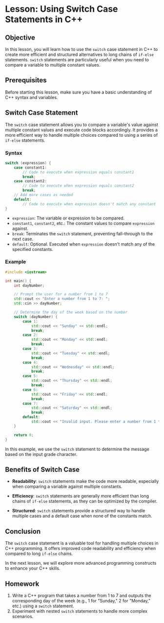 
# Lesson: Using Switch Case Statements in C++

## Objective
In this lesson, you will learn how to use the `switch` case statement in C++ to create more efficient and structured alternatives to long chains of `if-else` statements. `switch` statements are particularly useful when you need to compare a variable to multiple constant values.

## Prerequisites
Before starting this lesson, make sure you have a basic understanding of C++ syntax and variables.

## Switch Case Statement
The `switch` case statement allows you to compare a variable's value against multiple constant values and execute code blocks accordingly. It provides a more efficient way to handle multiple choices compared to using a series of `if-else` statements.

### Syntax
```cpp
switch (expression) {
    case constant1:
        // Code to execute when expression equals constant1
        break;
    case constant2:
        // Code to execute when expression equals constant2
        break;
    // Add more cases as needed
    default:
        // Code to execute when expression doesn't match any constant
}
```

- `expression`: The variable or expression to be compared.
- `constant1`, `constant2`, etc.: The constant values to compare `expression` against.
- `break`: Terminates the `switch` statement, preventing fall-through to the next case.
- `default`: Optional. Executed when `expression` doesn't match any of the specified constants.

### Example
```cpp
#include <iostream>

int main() {
    int dayNumber;

    // Prompt the user for a number from 1 to 7
    std::cout << "Enter a number from 1 to 7: ";
    std::cin >> dayNumber;

    // Determine the day of the week based on the number
    switch (dayNumber) {
        case 1:
            std::cout << "Sunday" << std::endl;
            break;
        case 2:
            std::cout << "Monday" << std::endl;
            break;
        case 3:
            std::cout << "Tuesday" << std::endl;
            break;
        case 4:
            std::cout << "Wednesday" << std::endl;
            break;
        case 5:
            std::cout << "Thursday" << std::endl;
            break;
        case 6:
            std::cout << "Friday" << std::endl;
            break;
        case 7:
            std::cout << "Saturday" << std::endl;
            break;
        default:
            std::cout << "Invalid input. Please enter a number from 1 to 7." << std::endl;
    }

    return 0;
}
```

In this example, we use the `switch` statement to determine the message based on the input grade character.

## Benefits of Switch Case
- **Readability**: `switch` statements make the code more readable, especially when comparing a variable against multiple constants.

- **Efficiency**: `switch` statements are generally more efficient than long chains of `if-else` statements, as they can be optimized by the compiler.

- **Structured**: `switch` statements provide a structured way to handle multiple cases and a default case when none of the constants match.

## Conclusion
The `switch` case statement is a valuable tool for handling multiple choices in C++ programming. It offers improved code readability and efficiency when compared to long `if-else` chains.

In the next lesson, we will explore more advanced programming constructs to enhance your C++ skills.

## Homework
1. Write a C++ program that takes a number from 1 to 7 and outputs the corresponding day of the week (e.g., 1 for "Sunday," 2 for "Monday," etc.) using a `switch` statement.
2. Experiment with nested `switch` statements to handle more complex scenarios.
